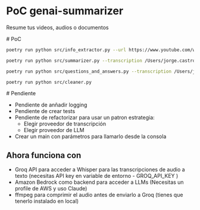 # PoC genai-summarizer
Resume tus videos, audios o documentos


# PoC
```bash
poetry run python src/info_extractor.py --url https://www.youtube.com/watch\?v\=w3Q-_i6KSH4

poetry run python src/summarizer.py --transcription /Users/jorge.castro/mordor/personal/genai-summarizer/src/tmp/tmpdvpe63bg.txt

poetry run python src/questions_and_answers.py --transcription /Users/jorge.castro/mordor/personal/genai-summarizer/src/tmp/tmpq9onuqty.txt --question "Crea una lista con los juegos"

poetry run python src/cleaner.py 
```
# Pendiente
- Pendiente de anñadir logging
- Pendiente de crear tests
- Pendiente de refactorizar para usar un patron estrategia:
    - Elegir proveedor de transcripción
    - Elegir proveedor de LLM
- Crear un main con parámetros para llamarlo desde la consola

## Ahora funciona con
- Groq API para acceder a Whisper para las transcripciones de audio a texto (necesitas API key en variable de entorno - GROQ_API_KEY )
- Amazon Bedrock como backend para acceder a LLMs (Necesitas un profile de AWS y uso Claude) 
- ffmpeg para comprimir el audio antes de enviarlo a Groq (tienes que tenerlo instalado en local)
